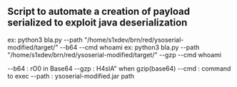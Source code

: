 ## Script to automate a creation of payload serialized to exploit java deserialization

ex: python3 bla.py --path "/home/s1xdev/brn/red/ysoserial-modified/target/" --b64 --cmd whoami
ex: python3 bla.py --path "/home/s1xdev/brn/red/ysoserial-modified/target/" --gzp --cmd whoami

--b64 : rO0 in Base64
--gzp : H4sIA" when gzip(base64)
--cmd : command to exec
--path : ysoserial-modified.jar path


